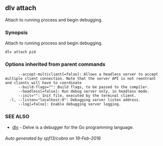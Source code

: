## dlv attach

Attach to running process and begin debugging.

### Synopsis


Attach to running process and begin debugging.

```
dlv attach pid
```

### Options inherited from parent commands

```
      --accept-multiclient[=false]: Allows a headless server to accept multiple client connection. Note that the server API is not reentrant and clients will have to coordinate
      --build-flags="": Build flags, to be passed to the compiler.
      --headless[=false]: Run debug server only, in headless mode.
      --init="": Init file, executed by the terminal client.
  -l, --listen="localhost:0": Debugging server listen address.
      --log[=false]: Enable debugging server logging.
```

### SEE ALSO
* [dlv](dlv.md)	 - Delve is a debugger for the Go programming language.

###### Auto generated by spf13/cobra on 19-Feb-2016
